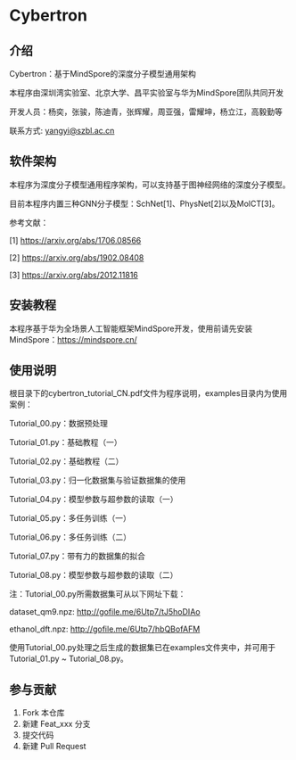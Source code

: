# Cybertron

## 介绍

Cybertron：基于MindSpore的深度分子模型通用架构

本程序由深圳湾实验室、北京大学、昌平实验室与华为MindSpore团队共同开发

开发人员：杨奕，张骏，陈迪青，张辉耀，周亚强，雷耀坤，杨立江，高毅勤等

联系方式: yangyi@szbl.ac.cn

## 软件架构

本程序为深度分子模型通用程序架构，可以支持基于图神经网络的深度分子模型。

目前本程序内置三种GNN分子模型：SchNet[1]、PhysNet[2]以及MolCT[3]。

参考文献：

[1] <https://arxiv.org/abs/1706.08566>

[2] <https://arxiv.org/abs/1902.08408>

[3] <https://arxiv.org/abs/2012.11816>

## 安装教程

本程序基于华为全场景人工智能框架MindSpore开发，使用前请先安装MindSpore：<https://mindspore.cn/>

## 使用说明

根目录下的cybertron_tutorial_CN.pdf文件为程序说明，examples目录内为使用案例：

Tutorial_00.py：数据预处理

Tutorial_01.py：基础教程（一）

Tutorial_02.py：基础教程（二）

Tutorial_03.py：归一化数据集与验证数据集的使用

Tutorial_04.py：模型参数与超参数的读取（一）

Tutorial_05.py：多任务训练（一）

Tutorial_06.py：多任务训练（二）

Tutorial_07.py：带有力的数据集的拟合

Tutorial_08.py：模型参数与超参数的读取（二）

注：Tutorial_00.py所需数据集可从以下网址下载：

dataset_qm9.npz: <http://gofile.me/6Utp7/tJ5hoDIAo>

ethanol_dft.npz: <http://gofile.me/6Utp7/hbQBofAFM>

使用Tutorial_00.py处理之后生成的数据集已在examples文件夹中，并可用于Tutorial_01.py ~ Tutorial_08.py。

## 参与贡献

1. Fork 本仓库
2. 新建 Feat_xxx 分支
3. 提交代码
4. 新建 Pull Request

